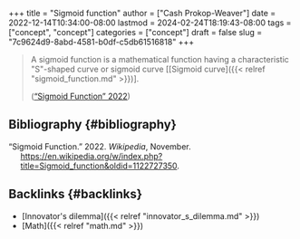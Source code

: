 +++
title = "Sigmoid function"
author = ["Cash Prokop-Weaver"]
date = 2022-12-14T10:34:00-08:00
lastmod = 2024-02-24T18:19:43-08:00
tags = ["concept", "concept"]
categories = ["concept"]
draft = false
slug = "7c9624d9-8abd-4581-b0df-c5db61516818"
+++

> A sigmoid function is a mathematical function having a characteristic "S"-shaped curve or sigmoid curve [[Sigmoid curve]({{< relref "sigmoid_function.md" >}})].
>
> (<a href="#citeproc_bib_item_1">“Sigmoid Function” 2022</a>)


## Bibliography {#bibliography}

<style>.csl-entry{text-indent: -1.5em; margin-left: 1.5em;}</style><div class="csl-bib-body">
  <div class="csl-entry"><a id="citeproc_bib_item_1"></a>“Sigmoid Function.” 2022. <i>Wikipedia</i>, November. <a href="https://en.wikipedia.org/w/index.php?title=Sigmoid_function&oldid=1122727350">https://en.wikipedia.org/w/index.php?title=Sigmoid_function&#38;oldid=1122727350</a>.</div>
</div>


## Backlinks {#backlinks}

-   [Innovator's dilemma]({{< relref "innovator_s_dilemma.md" >}})
-   [Math]({{< relref "math.md" >}})
